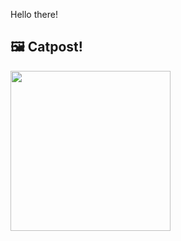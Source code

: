 Hello there!



## 🖼️ Catpost!

<sub>
    <img src="https://cdn2.thecatapi.com/images/9i3.jpg" height="256">
</sub>

